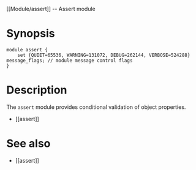 [[Module/assert]] -- Assert module

# Synopsis
~~~
module assert {
	set {QUIET=65536, WARNING=131072, DEBUG=262144, VERBOSE=524288} message_flags; // module message control flags
}
~~~

# Description

The `assert` module provides conditional validation of object properties.

* [[assert]]

# See also

* [[assert]]
